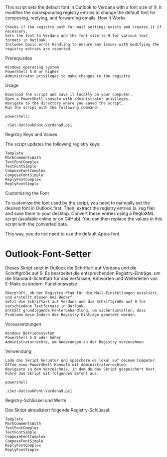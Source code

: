 This script sets the default font in Outlook to Verdana with a font size of 9. It modifies the corresponding registry entries to change the default font for composing, replying, and forwarding emails.
How It Works

    Checks if the registry path for mail settings exists and creates it if necessary.
    Sets the font to Verdana and the font size to 9 for various text formats in Outlook.
    Includes basic error handling to ensure any issues with modifying the registry entries are reported.

Prerequisites

    Windows operating system
    PowerShell 5.0 or higher
    Administrator privileges to make changes to the registry

Usage

    Download the script and save it locally on your computer.
    Open a PowerShell console with administrator privileges.
    Navigate to the directory where you saved the script.
    Run the script with the following command:

    powershell:

    .\Set-OutlookFont-Verdana9.ps1

Registry Keys and Values

The script updates the following registry keys:

    Template
    MarkCommentsWith
    TextFontComplex
    TextFontSimple
    ComposeFontComplex
    ComposeFontSimple
    ReplyFontComplex
    ReplyFontSimple

Customizing the Font

To customize the font used by the script, you need to manually set the desired font in Outlook first. Then, extract the registry entries (a .reg file) and save them to your desktop. Convert these entries using a RegtoXML script (available online or on GitHub). You can then replace the values in this script with the converted data.

This way, you do not need to use the default Aptos font.



# Outlook-Font-Setter
Dieses Skript setzt in Outlook die Schriftart auf Verdana und die Schriftgröße auf 9. Es bearbeitet die entsprechenden Registry-Einträge, um die Standard-Schriftart für das Verfassen, Antworten und Weiterleiten von E-Mails zu ändern.
Funktionsweise

    Überprüft, ob der Registry-Pfad für die Mail-Einstellungen existiert, und erstellt diesen bei Bedarf.
    Setzt die Schriftart auf Verdana und die Schriftgröße auf 9 für verschiedene Textformate in Outlook.
    Enthält grundlegende Fehlerbehandlung, um sicherzustellen, dass Probleme beim Ändern der Registry-Einträge gemeldet werden.

Voraussetzungen

    Windows Betriebssystem
    PowerShell 5.0 oder höher
    Administratorrechte, um Änderungen an der Registry vorzunehmen

Verwendung

    Lade das Skript herunter und speichere es lokal auf deinem Computer.
    Öffne eine PowerShell-Konsole mit Administratorrechten.
    Navigiere zu dem Verzeichnis, in dem du das Skript gespeichert hast.
    Führe das Skript mit folgendem Befehl aus:

    powershell

    .\Set-OutlookFont-Verdana9.ps1

Registry-Schlüssel und Werte

Das Skript aktualisiert folgende Registry-Schlüssel:

    Template
    MarkCommentsWith
    TextFontComplex
    TextFontSimple
    ComposeFontComplex
    ComposeFontSimple
    ReplyFontComplex
    ReplyFontSimple
